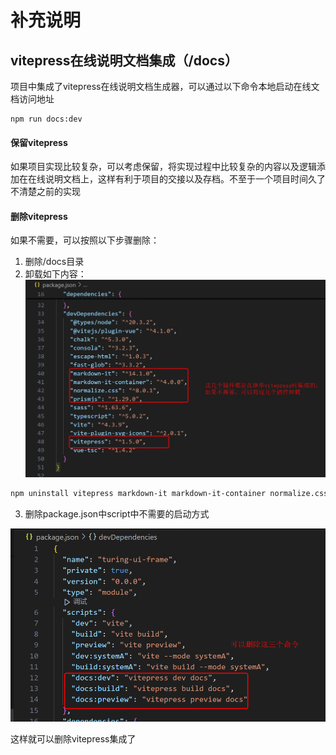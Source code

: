 # 补充说明

## vitepress在线说明文档集成（/docs）
项目中集成了vitepress在线说明文档生成器，可以通过以下命令本地启动在线文档访问地址
```
npm run docs:dev
```

#### 保留vitepress
如果项目实现比较复杂，可以考虑保留，将实现过程中比较复杂的内容以及逻辑添加在在线说明文档上，这样有利于项目的交接以及存档。不至于一个项目时间久了不清楚之前的实现

#### 删除vitepress
如果不需要，可以按照以下步骤删除：
1. 删除/docs目录
2. 卸载如下内容：
![alt text](image-1.png)
```bash
npm uninstall vitepress markdown-it markdown-it-container normalize.css prismjs
```
3. 删除package.json中script中不需要的启动方式

![alt text](image-2.png)


这样就可以删除vitepress集成了